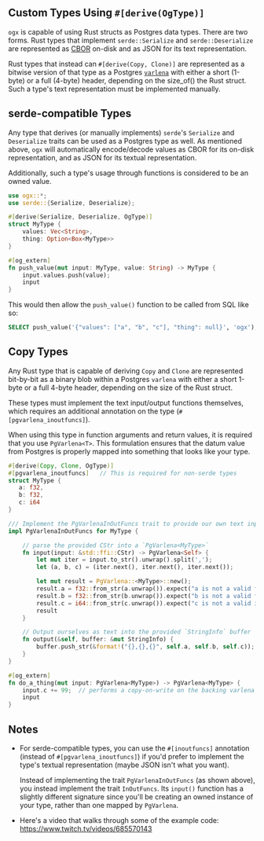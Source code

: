 ## Custom Types Using `#[derive(OgType)]`

`ogx` is capable of using Rust structs as Postgres data types.  There are two forms.  Rust types
that implement `serde::Serialize` and `serde::Deserialize` are represented as [CBOR](https://crates.io/crates/serde_cbor)
on-disk and as JSON for its text representation.

Rust types that instead can `#[derive(Copy, Clone)]` are represented as a bitwise version of that 
type as a Postgres [`varlena`](https://github.com/postgres/postgres/blob/7559d8ebfa11d98728e816f6b655582ce41150f3/src/include/c.h#L542-L562)
with either a short (1-byte) or a full (4-byte) header, depending on the size_of() the Rust struct.  Such a type's text representation must be implemented manually.

## serde-compatible Types

Any type that derives (or manually implements) `serde`'s `Serialize` and `Deserialize` traits can be
used as a Postgres type as well.  As mentioned above, `ogx` will automatically encode/decode values
as CBOR for its on-disk representation, and as JSON for its textual representation.

Additionally, such a type's usage through functions is considered to be an owned value.

```rust
use ogx::*;
use serde::{Serialize, Deserialize};

#[derive(Serialize, Deserialize, OgType)]
struct MyType {
    values: Vec<String>,
    thing: Option<Box<MyType>>
}

#[og_extern]
fn push_value(mut input: MyType, value: String) -> MyType {
    input.values.push(value);
    input
}
```

This would then allow the `push_value()` function to be called from SQL like so:

```sql
SELECT push_value('{"values": ["a", "b", "c"], "thing": null}', 'ogx');
```

## Copy Types

Any Rust type that is capable of deriving `Copy` and `Clone` are represented bit-by-bit as a binary
blob within a Postgres `varlena` with either a short 1-byte or a full 4-byte header, depending on the 
size of the Rust struct.

These types must implement the text input/output functions themselves, which requires
an additional annotation on the type (`#[pgvarlena_inoutfuncs]`).

When using this type in function arguments and return values, it is required that you use
`PgVarlena<T>`.  This formulation ensures that the datum value from Postgres is properly mapped
into something that looks like your type.

```rust
#[derive(Copy, Clone, OgType)]
#[pgvarlena_inoutfuncs]   // This is required for non-serde types
struct MyType {
   a: f32,
   b: f32,
   c: i64
}

/// Implement the PgVarlenaInOutFuncs trait to provide our own text input and output functions
impl PgVarlenaInOutFuncs for MyType {

    // parse the provided CStr into a `PgVarlena<MyType>`
    fn input(input: &std::ffi::CStr) -> PgVarlena<Self> {
        let mut iter = input.to_str().unwrap().split(',');
        let (a, b, c) = (iter.next(), iter.next(), iter.next());

        let mut result = PgVarlena::<MyType>::new();
        result.a = f32::from_str(a.unwrap()).expect("a is not a valid f32");
        result.b = f32::from_str(b.unwrap()).expect("b is not a valid f32");
        result.c = i64::from_str(c.unwrap()).expect("c is not a valid i64");
        result
    }

    // Output ourselves as text into the provided `StringInfo` buffer
    fn output(&self, buffer: &mut StringInfo) {
        buffer.push_str(&format!("{},{},{}", self.a, self.b, self.c));
    }
}

#[og_extern]
fn do_a_thing(mut input: PgVarlena<MyType>) -> PgVarlena<MyType> {
    input.c += 99;  // performs a copy-on-write on the backing varlena pointer
    input
}
```

## Notes

- For serde-compatible types, you can use the `#[inoutfuncs]` annotation (instead of `#[pgvarlena_inoutfuncs]`) if you'd 
prefer to implement the type's textual representation (maybe JSON isn't what you want).  

    Instead of implementing the trait `PgVarlenaInOutFuncs` (as shown above), you instead implement 
    the trait `InOutFuncs`.  Its `input()` function has a slightly different signature since you'll be 
    creating an owned instance of your type, rather than one mapped by `PgVarlena`.

- Here's a video that walks through some of the example code: https://www.twitch.tv/videos/685570143